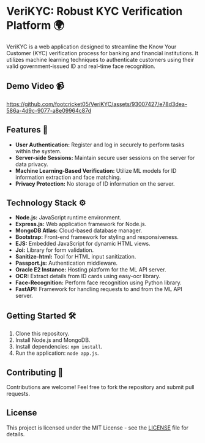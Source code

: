 # VeriKYC: Robust KYC Verification Platform 🌍

VeriKYC is a web application designed to streamline the Know Your Customer (KYC) verification process for banking and financial institutions. It utilizes machine learning techniques to authenticate customers using their valid government-issued ID and real-time face recognition.

## Demo Video 📹

https://github.com/footcricket05/VeriKYC/assets/93007427/e78d3dea-586a-4d9c-9077-a8e09964c87d

## Features 🚀

- **User Authentication:** Register and log in securely to perform tasks within the system.
- **Server-side Sessions:** Maintain secure user sessions on the server for data privacy.
- **Machine Learning-Based Verification:** Utilize ML models for ID information extraction and face matching.
- **Privacy Protection:** No storage of ID information on the server.

## Technology Stack ⚙️

- **Node.js:** JavaScript runtime environment.
- **Express.js:** Web application framework for Node.js.
- **MongoDB Atlas:** Cloud-based database manager.
- **Bootstrap:** Front-end framework for styling and responsiveness.
- **EJS:** Embedded JavaScript for dynamic HTML views.
- **Joi:** Library for form validation.
- **Sanitize-html:** Tool for HTML input sanitization.
- **Passport.js:** Authentication middleware.
- **Oracle E2 Instance:** Hosting platform for the ML API server.
- **OCR:** Extract details from ID cards using easy-ocr library.
- **Face-Recognition:** Perform face recognition using Python library.
- **FastAPI:** Framework for handling requests to and from the ML API server.

## Getting Started 🛠️

1. Clone this repository.
2. Install Node.js and MongoDB.
3. Install dependencies: `npm install`.
4. Run the application: `node app.js`.

## Contributing 🤝

Contributions are welcome! Feel free to fork the repository and submit pull requests.

## License

This project is licensed under the MIT License - see the [LICENSE](LICENSE) file for details. 
